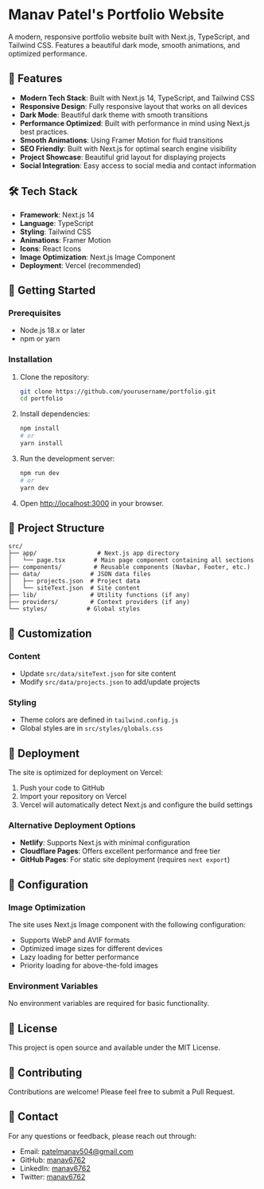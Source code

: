 # Manav Patel's Portfolio Website

A modern, responsive portfolio website built with Next.js, TypeScript, and Tailwind CSS. Features a beautiful dark mode, smooth animations, and optimized performance.

## 🌟 Features

- **Modern Tech Stack**: Built with Next.js 14, TypeScript, and Tailwind CSS
- **Responsive Design**: Fully responsive layout that works on all devices
- **Dark Mode**: Beautiful dark theme with smooth transitions
- **Performance Optimized**: Built with performance in mind using Next.js best practices.
- **Smooth Animations**: Using Framer Motion for fluid transitions
- **SEO Friendly**: Built with Next.js for optimal search engine visibility
- **Project Showcase**: Beautiful grid layout for displaying projects
- **Social Integration**: Easy access to social media and contact information

## 🛠️ Tech Stack

- **Framework**: Next.js 14
- **Language**: TypeScript
- **Styling**: Tailwind CSS
- **Animations**: Framer Motion
- **Icons**: React Icons
- **Image Optimization**: Next.js Image Component
- **Deployment**: Vercel (recommended)

## 🚀 Getting Started

### Prerequisites

- Node.js 18.x or later
- npm or yarn

### Installation

1. Clone the repository:
   ```bash
   git clone https://github.com/yourusername/portfolio.git
   cd portfolio
   ```

2. Install dependencies:
   ```bash
   npm install
   # or
   yarn install
   ```

3. Run the development server:
   ```bash
   npm run dev
   # or
   yarn dev
   ```

4. Open [http://localhost:3000](http://localhost:3000) in your browser.

## 📁 Project Structure

```
src/
├── app/                 # Next.js app directory
│   └── page.tsx        # Main page component containing all sections
├── components/         # Reusable components (Navbar, Footer, etc.)
├── data/              # JSON data files
│   ├── projects.json  # Project data
│   └── siteText.json  # Site content
├── lib/               # Utility functions (if any)
├── providers/         # Context providers (if any)
└── styles/           # Global styles
```

## 🎨 Customization

### Content
- Update `src/data/siteText.json` for site content
- Modify `src/data/projects.json` to add/update projects

### Styling
- Theme colors are defined in `tailwind.config.js`
- Global styles are in `src/styles/globals.css`

## 🚀 Deployment

The site is optimized for deployment on Vercel:

1. Push your code to GitHub
2. Import your repository on Vercel
3. Vercel will automatically detect Next.js and configure the build settings

### Alternative Deployment Options

- **Netlify**: Supports Next.js with minimal configuration
- **Cloudflare Pages**: Offers excellent performance and free tier
- **GitHub Pages**: For static site deployment (requires `next export`)

## 🔧 Configuration

### Image Optimization
The site uses Next.js Image component with the following configuration:
- Supports WebP and AVIF formats
- Optimized image sizes for different devices
- Lazy loading for better performance
- Priority loading for above-the-fold images

### Environment Variables
No environment variables are required for basic functionality.

## 📝 License

This project is open source and available under the MIT License.

## 🤝 Contributing

Contributions are welcome! Please feel free to submit a Pull Request.

## 📧 Contact

For any questions or feedback, please reach out through:
- Email: [patelmanav504@gmail.com](mailto:patelmanav504@gmail.com)
- GitHub: [manav6762](https://github.com/manav6762)
- LinkedIn: [manav6762](https://www.linkedin.com/in/manav6762/)
- Twitter: [manav6762](https://x.com/manav6762) 